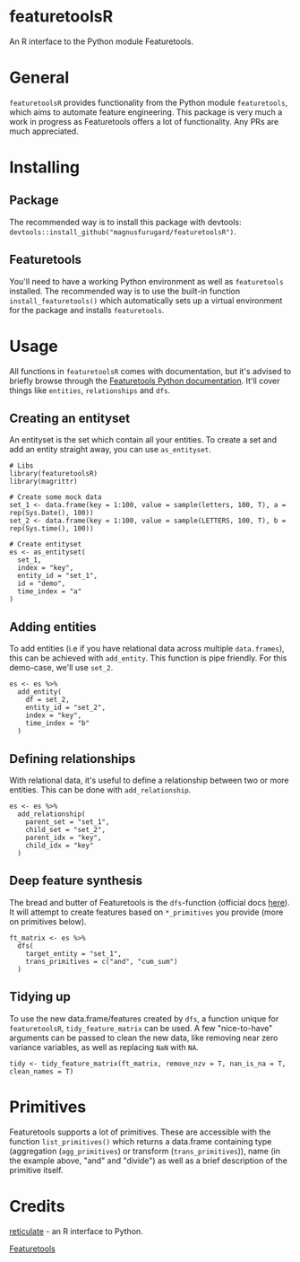 # featuretoolsR
An R interface to the Python module Featuretools.

# General
`featuretoolsR` provides functionality from the Python module `featuretools`, which aims to automate feature engineering. This package is very much a work in progress as Featuretools offers a lot of functionality. Any PRs are much appreciated.

# Installing

## Package
The recommended way is to install this package with devtools: `devtools::install_github("magnusfurugard/featuretoolsR")`.

## Featuretools
You'll need to have a working Python environment as well as `featuretools` installed. The recommended way is to use the built-in function `install_featuretools()` which automatically sets up a virtual environment for the package and installs `featuretools`.

# Usage
All functions in `featuretoolsR` comes with documentation, but it's advised to briefly browse through the [Featuretools Python documentation](https://docs.featuretools.com/). It'll cover things like `entities`, `relationships` and `dfs`. 

## Creating an entityset
An entityset is the set which contain all your entities. To create a set and add an entity straight away, you can use `as_entityset`. 
```
# Libs
library(featuretoolsR)
library(magrittr)

# Create some mock data
set_1 <- data.frame(key = 1:100, value = sample(letters, 100, T), a = rep(Sys.Date(), 100))
set_2 <- data.frame(key = 1:100, value = sample(LETTERS, 100, T), b = rep(Sys.time(), 100))

# Create entityset
es <- as_entityset(
  set_1, 
  index = "key", 
  entity_id = "set_1", 
  id = "demo", 
  time_index = "a"
)
```

## Adding entities
To add entities (i.e if you have relational data across multiple `data.frames`), this can be achieved with `add_entity`. This function is pipe friendly. For this demo-case, we'll use `set_2`.
```
es <- es %>%
  add_entity(
    df = set_2, 
    entity_id = "set_2", 
    index = "key", 
    time_index = "b"
  )
```

## Defining relationships
With relational data, it's useful to define a relationship between two or more entities. This can be done with `add_relationship`.
```
es <- es %>%
  add_relationship(
    parent_set = "set_1", 
    child_set = "set_2", 
    parent_idx = "key", 
    child_idx = "key"
  )
```

## Deep feature synthesis
The bread and butter of Featuretools is the `dfs`-function (official docs [here](https://docs.featuretools.com/automated_feature_engineering/afe.html#)). It will attempt to create features based on `*_primitives` you provide (more on primitives below).
```
ft_matrix <- es %>%
  dfs(
    target_entity = "set_1", 
    trans_primitives = c("and", "cum_sum")
  )
```

## Tidying up
To use the new data.frame/features created by `dfs`, a function unique for `featuretoolsR`, `tidy_feature_matrix` can be used. A few "nice-to-have" arguments can be passed to clean the new data, like removing near zero variance variables, as well as replacing `NaN` with `NA`.
```
tidy <- tidy_feature_matrix(ft_matrix, remove_nzv = T, nan_is_na = T, clean_names = T)
```

# Primitives
Featuretools supports a lot of primitives. These are accessible with the function `list_primitives()` which returns a data.frame containing type (aggregation (`agg_primitives`) or transform (`trans_primitives`)), name (in the example above, "and" and "divide") as well as a brief description of the primitive itself.

# Credits
[reticulate](https://github.com/rstudio/reticulate) - an R interface to Python.

[Featuretools](https://github.com/Featuretools/featuretools)
